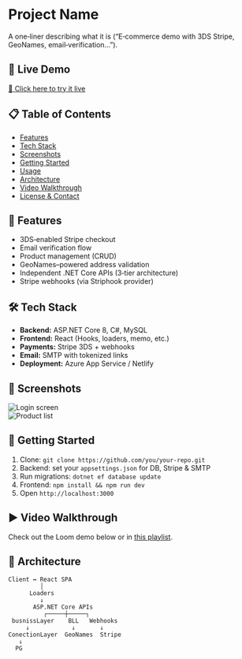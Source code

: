  # Project Name
A one‑liner describing what it is (“E‑commerce demo with 3DS Stripe, GeoNames, email‑verification…”).

## 🚀 Live Demo
[🔗 Click here to try it live](https://your‑deployed‑url.com)

## 📋 Table of Contents
- [Features](#features)
- [Tech Stack](#tech-stack)
- [Screenshots](#screenshots)
- [Getting Started](#getting‑started)
- [Usage](#usage)
- [Architecture](#architecture)
- [Video Walkthrough](#video‑walkthrough)
- [License & Contact](#license‑&‑contact)

## 🔑 Features
- 3DS‑enabled Stripe checkout  
- Email verification flow  
- Product management (CRUD)  
- GeoNames–powered address validation  
- Independent .NET Core APIs (3‑tier architecture)  
- Stripe webhooks (via Striphook provider)

## 🛠 Tech Stack
- **Backend:** ASP.NET Core 8, C#, MySQL  
- **Frontend:** React (Hooks, loaders, memo, etc.)  
- **Payments:** Stripe 3DS + webhooks  
- **Email:** SMTP with tokenized links  
- **Deployment:** Azure App Service / Netlify

## 📸 Screenshots
![Login screen](./docs/screens/login.png)  
![Product list](./docs/screens/products.png)

## 🏁 Getting Started
1. Clone: `git clone https://github.com/you/your‑repo.git`  
2. Backend: set your `appsettings.json` for DB, Stripe & SMTP  
3. Run migrations: `dotnet ef database update`  
4. Frontend: `npm install && npm run dev`  
5. Open `http://localhost:3000`

## ▶️ Video Walkthrough
Check out the Loom demo below or in [this playlist](#).

## 📐 Architecture
```text
Client ↔ React SPA
         │
      Loaders
         ↓
       ASP.NET Core APIs
          ┌─────┼─────┐
 busnissLayer    BLL   Webhooks
     ↓            ↓       ↓
ConectionLayer  GeoNames  Stripe  
   ↓            
  PG         
